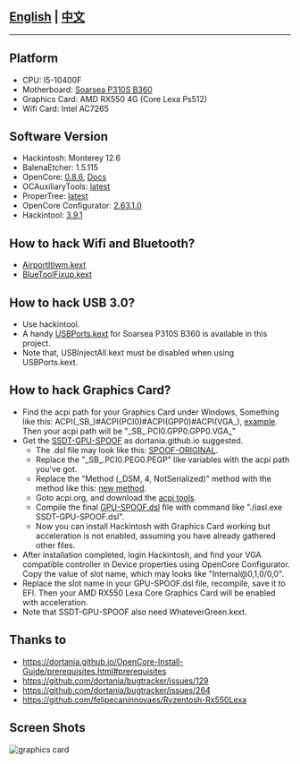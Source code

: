 ## [English](https://github.com/moqsien/hackintosh_p310s_b360_i5_10400f_rx550_lexa) | [中文](https://github.com/moqsien/hackintosh_p310s_b360_i5_10400f_rx550_lexa/blob/main/files/docs/Readme_CN.md)
------------------------

## Platform
- CPU: I5-10400F
- Motherboard: [Soarsea P310S B360](https://syvvz.com/gysoarsea)
- Graphics Card: AMD RX550 4G (Core Lexa Ps512)
- Wifi Card: Intel AC7265

## Software Version
- Hackintosh: Monterey 12.6
- BalenaEtcher: 1.5.115
- OpenCore: [0.8.6](https://github.com/acidanthera/OpenCorePkg/releases), [Docs](https://dortania.github.io/OpenCore-Install-Guide/prerequisites.html) 
- OCAuxiliaryTools: [latest](https://github.com/ic005k/OCAuxiliaryTools/releases)
- ProperTree: [latest](https://github.com/corpnewt/ProperTree)
- OpenCore Configurator: [2.63.1.0](https://mackie100projects.altervista.org/download-opencore-configurator/)
- Hackintool: [3.9.1](https://github.com/headkaze/Hackintool/releases)

## How to hack Wifi and Bluetooth?
- [AirportItlwm.kext](https://github.com/OpenIntelWireless/itlwm/releases)
- [BlueToolFixup.kext](https://github.com/acidanthera/BrcmPatchRAM/releases)

## How to hack USB 3.0?
- Use hackintool.
- A handy [USBPorts.kext]() for Soarsea P310S B360 is available in this project.
- Note that, USBInjectAll.kext must be disabled when using USBPorts.kext.

## How to hack Graphics Card?
- Find the acpi path for your Graphics Card under Windows, Something like this: ACPI(\_SB_)#ACPI(PCI0)#ACPI(GPP0)#ACPI(VGA_), [example](https://github.com/moqsien/hackintosh_p310s_b360_i5_10400f_rx550_lexa/blob/main/files/pics/pcie_graphics.png). Then your acpi path will be "\_SB_.PCI0.GPP0.GPP0.VGA_"
- Get the [SSDT-GPU-SPOOF](https://github.com/dortania/Getting-Started-With-ACPI/blob/master/extra-files/decompiled/SSDT-GPU-SPOOF.dsl.zip) as dortania.github.io suggested.
    - The .dsl file may look like this: [SPOOF-ORIGINAL](https://github.com/moqsien/hackintosh_p310s_b360_i5_10400f_rx550_lexa/blob/main/files/GPU-SPOOF-ORIGINAL.dsl).
    - Replace the "\_SB_.PCI0.PEG0.PEGP" like variables with the acpi path you've got.
    - Replace the "Method (_DSM, 4, NotSerialized)" method with the method like this: [new method](https://github.com/moqsien/hackintosh_p310s_b360_i5_10400f_rx550_lexa/blob/main/files/GPU-SPOOF-METHOD.txt).
    - Goto acpi.org, and download the [acpi tools](https://acpica.org/downloads/binary-tools).
    - Compile the final [GPU-SPOOF.dsl](https://github.com/moqsien/hackintosh_p310s_b360_i5_10400f_rx550_lexa/blob/main/files/GPU-SPOOF-FINALEXAMPLE.dsl) file with command like "./iasl.exe SSDT-GPU-SPOOF.dsl".
    - Now you can install Hackintosh with Graphics Card working but acceleration is not enabled, assuming you have already gathered other files.
- After installation completed, login Hackintosh, and find your VGA compatible controller in Device properties using OpenCore Configurator. Copy the value of slot name, which may looks like "Internal@0,1,0/0,0".
- Replace the slot name in your GPU-SPOOF.dsl file, recompile, save it to EFI. Then your AMD RX550 Lexa Core Graphics Card will be enabled with acceleration.
- Note that SSDT-GPU-SPOOF also need WhateverGreen.kext.

## Thanks to
- https://dortania.github.io/OpenCore-Install-Guide/prerequisites.html#prerequisites
- https://github.com/dortania/bugtracker/issues/129
- https://github.com/dortania/bugtracker/issues/264
- https://github.com/felipecaninnovaes/Ryzentosh-Rx550Lexa

## Screen Shots
![graphics card]()
